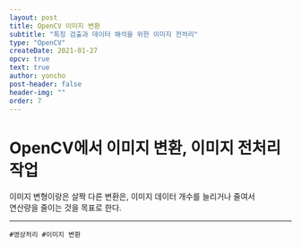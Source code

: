 ```yaml
---
layout: post
title: OpenCV 이미지 변환
subtitle: "특징 검출과 데이터 해석을 위한 이미지 전처리"
type: "OpenCV"
createDate: 2021-01-27
opcv: true
text: true
author: yoncho
post-header: false
header-img: ""
order: 7
---
```


# OpenCV에서 이미지 변환, 이미지 전처리 작업
이미지 변형이랑은 살짝 다른 변환은, 이미지 데이터 개수를 늘리거나 줄여서  
연산량을 줄이는 것을 목표로 한다. 




<hr>



<code>#영상처리 #이미지 변환</code>
